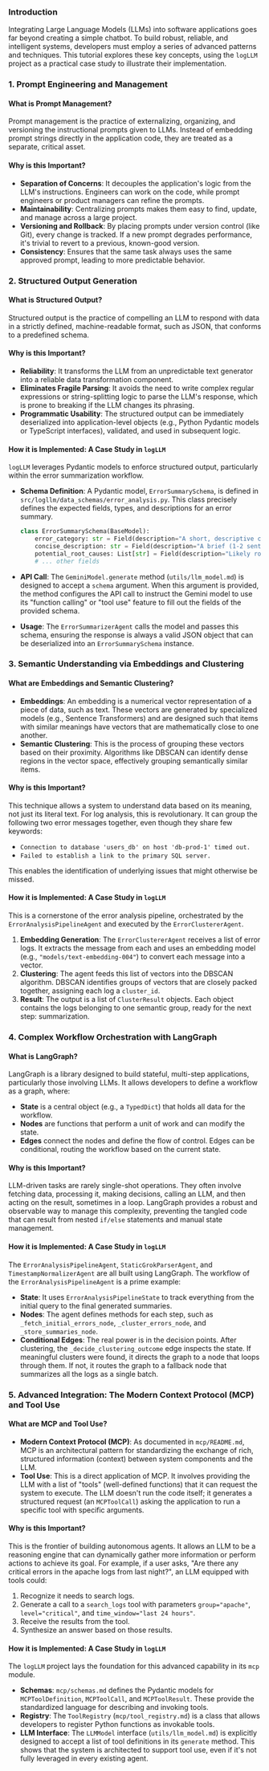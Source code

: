 ### Introduction

Integrating Large Language Models (LLMs) into software applications goes far beyond creating a simple chatbot. To build robust, reliable, and intelligent systems, developers must employ a series of advanced patterns and techniques. This tutorial explores these key concepts, using the `logLLM` project as a practical case study to illustrate their implementation.

### 1. Prompt Engineering and Management

#### What is Prompt Management?

Prompt management is the practice of externalizing, organizing, and versioning the instructional prompts given to LLMs. Instead of embedding prompt strings directly in the application code, they are treated as a separate, critical asset.

#### Why is this Important?

- **Separation of Concerns**: It decouples the application's logic from the LLM's instructions. Engineers can work on the code, while prompt engineers or product managers can refine the prompts.
- **Maintainability**: Centralizing prompts makes them easy to find, update, and manage across a large project.
- **Versioning and Rollback**: By placing prompts under version control (like Git), every change is tracked. If a new prompt degrades performance, it's trivial to revert to a previous, known-good version.
- **Consistency**: Ensures that the same task always uses the same approved prompt, leading to more predictable behavior.

### 2. Structured Output Generation

#### What is Structured Output?

Structured output is the practice of compelling an LLM to respond with data in a strictly defined, machine-readable format, such as JSON, that conforms to a predefined schema.

#### Why is this Important?

- **Reliability**: It transforms the LLM from an unpredictable text generator into a reliable data transformation component.
- **Eliminates Fragile Parsing**: It avoids the need to write complex regular expressions or string-splitting logic to parse the LLM's response, which is prone to breaking if the LLM changes its phrasing.
- **Programmatic Usability**: The structured output can be immediately deserialized into application-level objects (e.g., Python Pydantic models or TypeScript interfaces), validated, and used in subsequent logic.

#### How it is Implemented: A Case Study in `logLLM`

`logLLM` leverages Pydantic models to enforce structured output, particularly within the error summarization workflow.

- **Schema Definition**: A Pydantic model, `ErrorSummarySchema`, is defined in `src/logllm/data_schemas/error_analysis.py`. This class precisely defines the expected fields, types, and descriptions for an error summary.

  ```python
  class ErrorSummarySchema(BaseModel):
      error_category: str = Field(description="A short, descriptive category for the error type.")
      concise_description: str = Field(description="A brief (1-2 sentence) summary of the error.")
      potential_root_causes: List[str] = Field(description="Likely root causes or contributing factors.")
      # ... other fields
  ```

- **API Call**: The `GeminiModel.generate` method (`utils/llm_model.md`) is designed to accept a `schema` argument. When this argument is provided, the method configures the API call to instruct the Gemini model to use its "function calling" or "tool use" feature to fill out the fields of the provided schema.

- **Usage**: The `ErrorSummarizerAgent` calls the model and passes this schema, ensuring the response is always a valid JSON object that can be deserialized into an `ErrorSummarySchema` instance.

### 3. Semantic Understanding via Embeddings and Clustering

#### What are Embeddings and Semantic Clustering?

- **Embeddings**: An embedding is a numerical vector representation of a piece of data, such as text. These vectors are generated by specialized models (e.g., Sentence Transformers) and are designed such that items with similar meanings have vectors that are mathematically close to one another.
- **Semantic Clustering**: This is the process of grouping these vectors based on their proximity. Algorithms like DBSCAN can identify dense regions in the vector space, effectively grouping semantically similar items.

#### Why is this Important?

This technique allows a system to understand data based on its meaning, not just its literal text. For log analysis, this is revolutionary. It can group the following two error messages together, even though they share few keywords:

- `Connection to database 'users_db' on host 'db-prod-1' timed out.`
- `Failed to establish a link to the primary SQL server.`

This enables the identification of underlying issues that might otherwise be missed.

#### How it is Implemented: A Case Study in `logLLM`

This is a cornerstone of the error analysis pipeline, orchestrated by the `ErrorAnalysisPipelineAgent` and executed by the `ErrorClustererAgent`.

1.  **Embedding Generation**: The `ErrorClustererAgent` receives a list of error logs. It extracts the message from each and uses an embedding model (e.g., `"models/text-embedding-004"`) to convert each message into a vector.
2.  **Clustering**: The agent feeds this list of vectors into the DBSCAN algorithm. DBSCAN identifies groups of vectors that are closely packed together, assigning each log a `cluster_id`.
3.  **Result**: The output is a list of `ClusterResult` objects. Each object contains the logs belonging to one semantic group, ready for the next step: summarization.

### 4. Complex Workflow Orchestration with LangGraph

#### What is LangGraph?

LangGraph is a library designed to build stateful, multi-step applications, particularly those involving LLMs. It allows developers to define a workflow as a graph, where:

- **State** is a central object (e.g., a `TypedDict`) that holds all data for the workflow.
- **Nodes** are functions that perform a unit of work and can modify the state.
- **Edges** connect the nodes and define the flow of control. Edges can be conditional, routing the workflow based on the current state.

#### Why is this Important?

LLM-driven tasks are rarely single-shot operations. They often involve fetching data, processing it, making decisions, calling an LLM, and then acting on the result, sometimes in a loop. LangGraph provides a robust and observable way to manage this complexity, preventing the tangled code that can result from nested `if/else` statements and manual state management.

#### How it is Implemented: A Case Study in `logLLM`

The `ErrorAnalysisPipelineAgent`, `StaticGrokParserAgent`, and `TimestampNormalizerAgent` are all built using LangGraph. The workflow of the `ErrorAnalysisPipelineAgent` is a prime example:

- **State**: It uses `ErrorAnalysisPipelineState` to track everything from the initial query to the final generated summaries.
- **Nodes**: The agent defines methods for each step, such as `_fetch_initial_errors_node`, `_cluster_errors_node`, and `_store_summaries_node`.
- **Conditional Edges**: The real power is in the decision points. After clustering, the `_decide_clustering_outcome` edge inspects the state. If meaningful clusters were found, it directs the graph to a node that loops through them. If not, it routes the graph to a fallback node that summarizes all the logs as a single batch.

### 5. Advanced Integration: The Modern Context Protocol (MCP) and Tool Use

#### What are MCP and Tool Use?

- **Modern Context Protocol (MCP)**: As documented in `mcp/README.md`, MCP is an architectural pattern for standardizing the exchange of rich, structured information (context) between system components and the LLM.
- **Tool Use**: This is a direct application of MCP. It involves providing the LLM with a list of "tools" (well-defined functions) that it can request the system to execute. The LLM doesn't run the code itself; it generates a structured request (an `MCPToolCall`) asking the application to run a specific tool with specific arguments.

#### Why is this Important?

This is the frontier of building autonomous agents. It allows an LLM to be a reasoning engine that can dynamically gather more information or perform actions to achieve its goal. For example, if a user asks, "Are there any critical errors in the apache logs from last night?", an LLM equipped with tools could:

1.  Recognize it needs to search logs.
2.  Generate a call to a `search_logs` tool with parameters `group="apache"`, `level="critical"`, and `time_window="last 24 hours"`.
3.  Receive the results from the tool.
4.  Synthesize an answer based on those results.

#### How it is Implemented: A Case Study in `logLLM`

The `logLLM` project lays the foundation for this advanced capability in its `mcp` module.

- **Schemas**: `mcp/schemas.md` defines the Pydantic models for `MCPToolDefinition`, `MCPToolCall`, and `MCPToolResult`. These provide the standardized language for describing and invoking tools.
- **Registry**: The `ToolRegistry` (`mcp/tool_registry.md`) is a class that allows developers to register Python functions as invokable tools.
- **LLM Interface**: The `LLMModel` interface (`utils/llm_model.md`) is explicitly designed to accept a list of tool definitions in its `generate` method. This shows that the system is architected to support tool use, even if it's not fully leveraged in every existing agent.
